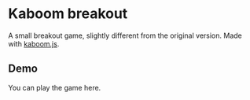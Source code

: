 # Kaboom breakout

A small breakout game, slightly different from the original version.
Made with [kaboom.js](https://kaboomjs.com/).

## Demo
You can play the game here.
